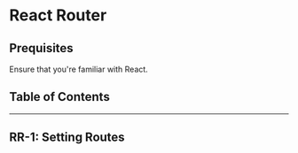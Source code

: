 # React Router

## Prequisites

Ensure that you're familiar with React.

## Table of Contents


***

## RR-1: Setting Routes
